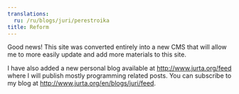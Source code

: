```yaml
---
translations:
  ru: /ru/blogs/juri/perestroika
title: Reform
---
```

Good news! This site was converted entirely into a new CMS that will allow me to more easily update and add more materials to this site.

I have also added a new personal blog available at http://www.jurta.org/feed where I will publish mostly programming related posts. You can subscribe to my blog at http://www.jurta.org/en/blogs/juri/feed.
